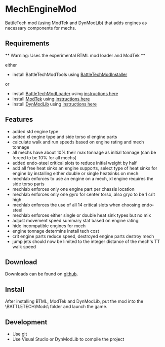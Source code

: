 # MechEngineMod
BattleTech mod (using ModTek and DynModLib) that adds engines as necessary components for mechs.

## Requirements
** Warning: Uses the experimental BTML mod loader and ModTek **

either
* install BattleTechModTools using [BattleTechModInstaller](https://github.com/CptMoore/BattleTechModTools/releases)

or
* install [BattleTechModLoader](https://github.com/Mpstark/BattleTechModLoader/releases) using [instructions here](https://github.com/Mpstark/BattleTechModLoader)
* install [ModTek](https://github.com/Mpstark/ModTek/releases) using [instructions here](https://github.com/Mpstark/ModTek)
* install [DynModLib](https://github.com/CptMoore/DynModLib/releases) using [instructions here](https://github.com/CptMoore/DynModLib)

## Features

* added std engine type
* added xl engine type and side torso xl engine parts
* calculate walk and run speeds based on engine rating and mech tonnage
* all mechs have about 10% their max tonnage as initial tonnage (can be forced to be 10% for all mechs)
* added endo-steel critical slots to reduce initial weight by half
* add all free heat sinks an engine supports, select type of heat sinks for engine by installing either double or single heatsinks on mech
* mechlab enforces to use an engine on a mech, xl engine requires the side torso parts
* mechlab enforces only one engine part per chassis location
* mechlab enforces only one gyro for center torso, also gryo to be 1 crit high
* mechlab enforces the use of all 14 critical slots when choosing endo-steel
* mechlab enforces either single or double heat sink types but no mix
* adjust movement speed summary stat based on engine rating
* hide incompatible engines for mech
* engine tonnage determins install tech cost
* crit engine parts reduce speed, destroyed engine parts destroy mech
* jump jets should now be limited to the integer distance of the mech's TT walk speed

## Download

Downloads can be found on [github](https://github.com/CptMoore/StartingMercs/releases).

## Install

After installing BTML, ModTek and DynModLib, put the mod into the \BATTLETECH\Mods\ folder and launch the game.

## Development

* Use git
* Use Visual Studio or DynModLib to compile the project
